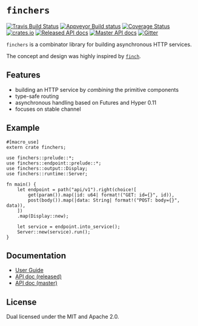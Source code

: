# `finchers`
[![Travis Build Status](https://travis-ci.org/finchers-rs/finchers.svg?branch=master)](https://travis-ci.org/finchers-rs/finchers)
[![Appveyor Build status](https://ci.appveyor.com/api/projects/status/76smoc919fni4n6l/branch/master?svg=true)](https://ci.appveyor.com/project/ubnt-intrepid/finchers/branch/master)
[![Coverage Status](https://coveralls.io/repos/github/finchers-rs/finchers/badge.svg)](https://coveralls.io/github/finchers-rs/finchers)
[![crates.io](https://img.shields.io/crates/v/finchers.svg)](https://crates.io/crates/finchers)
[![Released API docs](https://docs.rs/finchers/badge.svg)](https://docs.rs/finchers)
[![Master API docs](https://img.shields.io/badge/docs-master-red.svg)](https://finchers-rs.github.io/api/finchers/)
[![Gitter](https://badges.gitter.im/finchers-rs/finchers.svg)](https://gitter.im/finchers-rs/finchers?utm_source=badge&utm_medium=badge&utm_campaign=pr-badge)

`finchers` is a combinator library for building asynchronous HTTP services.

The concept and design was highly inspired by [`finch`](https://github.com/finagle/finch).

## Features
* building an HTTP service by *combining* the primitive components
* type-safe routing
* asynchronous handling based on Futures and Hyper 0.11
* focuses on stable channel

## Example

```rust,no_run
#[macro_use]
extern crate finchers;

use finchers::prelude::*;
use finchers::endpoint::prelude::*;
use finchers::output::Display;
use finchers::runtime::Server;

fn main() {
    let endpoint = path("api/v1").right(choice![
        get(param()).map(|id: u64| format!("GET: id={}", id)),
        post(body()).map(|data: String| format!("POST: body={}", data)),
    ])
    .map(Display::new);

    let service = endpoint.into_service();
    Server::new(service).run();
}
```

## Documentation
* [User Guide](https://finchers-rs.github.io/guide)
* [API doc (released)](https://docs.rs/finchers/*/finchers)
* [API doc (master)](https://finchers-rs.github.io/api/finchers/index.html)

## License
Dual licensed under the MIT and Apache 2.0.
